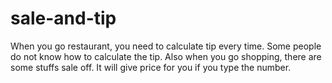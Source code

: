 # sale-and-tip
When you go restaurant, you need to calculate tip every time. Some people do not know how to calculate the tip. Also when you go shopping, there are some stuffs sale off. It will give price for you if you type the number.
